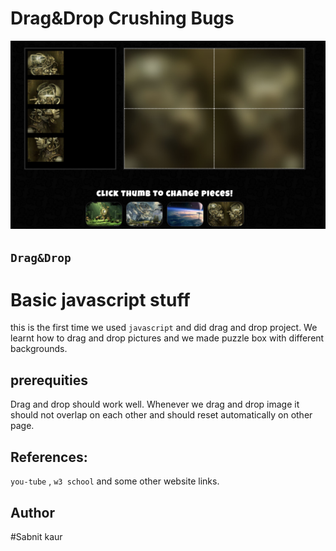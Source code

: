 # Drag&Drop Crushing Bugs
![backGround pic](/images/readme.png)

## ``Drag&Drop``

# Basic javascript stuff

this is the first time we used ``javascript`` and did drag and drop project. We learnt how to drag and drop pictures and we made puzzle box with different backgrounds.

## prerequities
Drag and drop should work well. Whenever we drag and drop image it should not overlap on each other and should reset automatically on other page.

## References:
``you-tube`` , ``w3 school`` and some other website links.

## Author  
#Sabnit kaur
